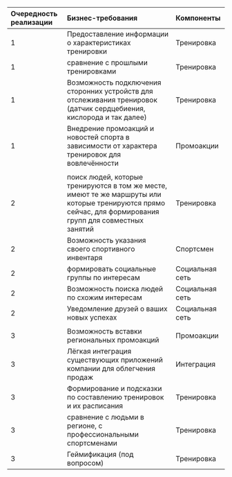 |Очередность реализации|Бизнес-требования|Компоненты|
|:----|:----|:----|
|1|Предоставление информации о характеристиках тренировки|Тренировка|
|1|сравнение с прошлыми тренировками|Тренировка|
|1|Возможность подключения сторонних устройств для отслеживания тренировок (датчик сердцебиения, кислорода и так далее)|Тренировка|
|1|Внедрение промоакций и новостей спорта в зависимости от характера тренировок для вовлечённости|Промоакции|
| | | |
|2|поиск людей, которые тренируются в том же месте, имеют те же маршруты или которые тренируются прямо сейчас, для формирования групп для совместных занятий|Тренировка|
|2|Возможность указания своего спортивного инвентаря |Спортсмен|
|2|формировать социальные группы по интересам|Социальная сеть|
|2|Возможность поиска людей по схожим интересам|Социальная сеть|
|2|Уведомление друзей о ваших новых успехах|Социальная сеть|
| | | |
|3|Возможность вставки региональных промоакций|Промоакции|
|3|Лёгкая интеграция существующих приложений компании для облегчения продаж|Интеграция|
|3|Формирование и подсказки по составлению тренировок и их расписания|Тренировка|
|3|сравнение с людьми в регионе, с профессиональными спортсменами|Тренировка|
|3|Геймификация (под вопросом)|Тренировка|
